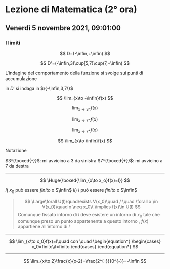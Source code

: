 #  Lezione di Matematica (2° ora)
## Venerdì 5 novembre 2021, 09:01:00
### I limiti

$$
D=(-\infin,+\infin)
$$

$$
D'=(-\infin,3)\cup[5,7)\cup(7,+\infin)
$$


L'indagine del comportamento della funzione si svolge sui punti di accumulazione

in $D'$ si  indaga in $\{-\infin,3,7\}$



$$
\lim_{x\to -\infin}f(x)
$$

$$
\lim_{x\to 3^{-}}f(x)
$$

$$
\lim_{x\to 7^{-}}f(x)
$$

$$
\lim_{x\to 7^{+}}f(x)
$$

$$
\lim_{x\to \infin}f(x)
$$

Notazione

$3^{\boxed{-}}$: mi avvicino a $3$ da sinistra
$7^{\boxed{+}}$: mi avvicino a $7$ da destra


---


$$
\Huge{\boxed{\lim_{x\to x_o}f(x)=l}}
$$

$I)$ $x_0$ può essere $finito$ o $\infin$
$II)$ $l$ può essere $finito$ o $\infin$


> $$
\Large\forall U(l)\quad\exists V(x_0)\quad / \quad \forall x \in V(x_0)\quad x \neq x_0\\
\implies f(x)\in U(l)
$$
> Comunque fissato  intorno di $l$ deve esistere un intorno di $x_0$ tale che comunque  preso un punto appartenente a questo intorno , $f(x)$ appartiene all'intorno di $l$

---


$$
\lim_{x\to x_0}f(x)=l\quad con \quad \begin{equation*} \begin{cases} x_0=finito\\l=finito \end{cases} \end{equation*}
$$




---

$$
\lim_{x\to 2}\frac{x}{x-2}=\frac{2^{-}}{0^{-}}=-\infin
$$
<!--stackedit_data:
eyJoaXN0b3J5IjpbMTc2OTk2NTMwMSw5NDI4MzcwMTgsLTEyMj
E4MzMzMTksLTcyMjkwOTUwN119
-->